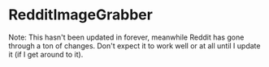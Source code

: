 # RedditImageGrabber

Note: This hasn't been updated in forever, meanwhile Reddit has gone through a ton of changes. Don't expect it to work well or at all until I update it (if I get around to it).
